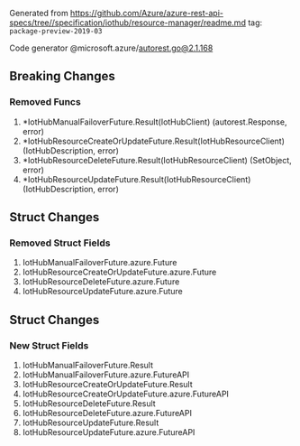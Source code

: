 Generated from https://github.com/Azure/azure-rest-api-specs/tree//specification/iothub/resource-manager/readme.md tag: `package-preview-2019-03`

Code generator @microsoft.azure/autorest.go@2.1.168

## Breaking Changes

### Removed Funcs

1. *IotHubManualFailoverFuture.Result(IotHubClient) (autorest.Response, error)
1. *IotHubResourceCreateOrUpdateFuture.Result(IotHubResourceClient) (IotHubDescription, error)
1. *IotHubResourceDeleteFuture.Result(IotHubResourceClient) (SetObject, error)
1. *IotHubResourceUpdateFuture.Result(IotHubResourceClient) (IotHubDescription, error)

## Struct Changes

### Removed Struct Fields

1. IotHubManualFailoverFuture.azure.Future
1. IotHubResourceCreateOrUpdateFuture.azure.Future
1. IotHubResourceDeleteFuture.azure.Future
1. IotHubResourceUpdateFuture.azure.Future

## Struct Changes

### New Struct Fields

1. IotHubManualFailoverFuture.Result
1. IotHubManualFailoverFuture.azure.FutureAPI
1. IotHubResourceCreateOrUpdateFuture.Result
1. IotHubResourceCreateOrUpdateFuture.azure.FutureAPI
1. IotHubResourceDeleteFuture.Result
1. IotHubResourceDeleteFuture.azure.FutureAPI
1. IotHubResourceUpdateFuture.Result
1. IotHubResourceUpdateFuture.azure.FutureAPI
